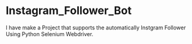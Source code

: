 # Instagram_Follower_Bot
I have make a Project that supports the automatically Instgram Follower Using Python Selenium Webdriver.
